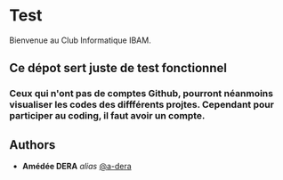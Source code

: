 # Test
Bienvenue au Club Informatique IBAM.<br>

## Ce dépot sert juste de test fonctionnel

### Ceux qui n'ont pas de comptes Github, pourront néanmoins visualiser les codes des diffférents projtes. Cependant pour participer au coding, il faut avoir un compte.



## Authors
* **Amédée DERA** _alias_ [@a-dera](https://github.com/a-dera)



